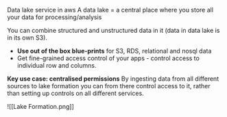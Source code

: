 Data lake service in aws
A data lake = a central place where you store all your data for processing/analysis

You can combine structured and unstructured data in it (data in data lake is in its own S3).

- **Use out of the box blue-prints** for S3, RDS, relational and nosql data
- Get fine-grained access control of your apps - control access to individual row and columns.

**Key use case: centralised permissions**
By ingesting data from all different sources to lake formation you can from there control access to it, rather than setting up controls on all different services.

![[Lake Formation.png]]